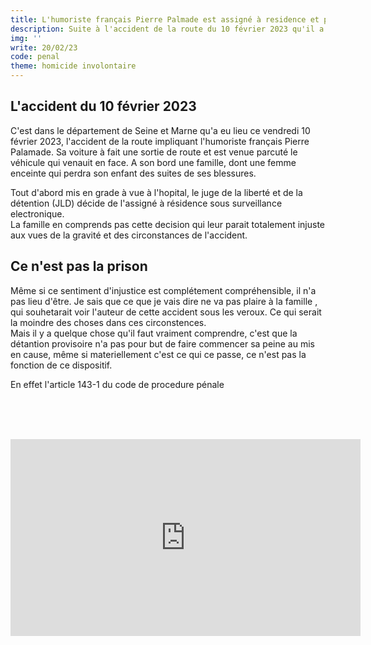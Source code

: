 ```yaml
---
title: L'humoriste français Pierre Palmade est assigné à residence et placé sous surveillance electronique
description: Suite à l'accident de la route du 10 février 2023 qu'il a provoqué, l'humoriste Pierre Palmade à été controlé positif à la cocaïne. Alors que plusieurs victimes sont encore hospitalisées, Pierre Palamade est asigné à résidence et placé sous surveillance électronique.
img: ''
write: 20/02/23
code: penal
theme: homicide involontaire
---
```

   
## L'accident du 10 février 2023
   
   
C'est dans le département de Seine et Marne qu'a eu lieu ce vendredi 10 février 2023, l'accident de la route impliquant l'humoriste français Pierre Palamade. Sa voiture à fait une sortie de route et est venue parcuté le véhicule qui venauit en face.  A son bord une famille, dont une femme enceinte qui perdra son enfant des suites de ses blessures.   
   
Tout d'abord mis en grade à vue à l'hopital, le juge de la liberté et de la détention (JLD) décide de l'assigné à résidence sous surveillance electronique.   
La famille en comprends pas cette decision qui leur parait totalement injuste aux vues de la gravité et des circonstances de l'accident.   
   
## Ce n'est pas la prison
   
Même si ce sentiment d'injustice est complétement compréhensible, il n'a pas lieu d'être. Je sais que ce que je vais dire ne va pas plaire à la famille , qui souhetarait voir l'auteur de cette accident sous les veroux. Ce qui serait la moindre des choses dans ces circonstences.   
Mais il y a quelque chose qu'il faut vraiment comprendre, c'est que la détantion provisoire n'a pas pour but de faire commencer sa peine au mis en cause, même si materiellement c'est ce qui ce passe, ce n'est pas la fonction de ce dispositif.   
   
En effet l'article 143-1 du code de procedure pénale
   
<br><br><br><div class="vdo"><iframe width="560" height="315" src="https://www.youtube.com/embed/7xSr5iOJfus" title="YouTube video player" frameborder="0" allow="accelerometer; autoplay; clipboard-write; encrypted-media; gyroscope; picture-in-picture; web-share" allowfullscreen></iframe></div>   
   
